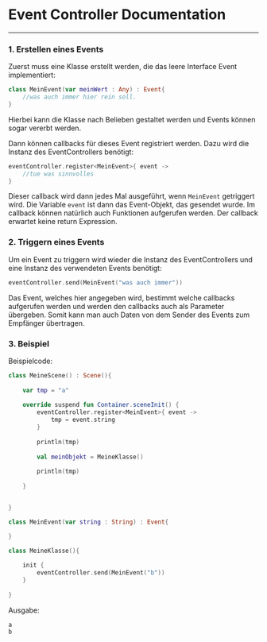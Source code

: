 # Event Controller Documentation
___
### 1. Erstellen eines Events
Zuerst muss eine Klasse erstellt werden, die das leere Interface Event implementiert:
```kotlin
class MeinEvent(var meinWert : Any) : Event{
    //was auch immer hier rein soll.
}
```
Hierbei kann die Klasse nach Belieben gestaltet werden und Events können sogar vererbt werden.

Dann können callbacks für dieses Event registriert werden. Dazu wird die Instanz des EventControllers 
benötigt:
```kotlin
eventController.register<MeinEvent>{ event ->
    //tue was sinnvolles
}
```
Dieser callback wird dann jedes Mal ausgeführt, wenn `MeinEvent` getriggert wird.
Die Variable `event` ist dann das Event-Objekt, das gesendet wurde.
Im callback können natürlich auch Funktionen aufgerufen werden.
Der callback erwartet keine return Expression.

### 2. Triggern eines Events
Um ein Event zu triggern wird wieder die Instanz des EventControllers und eine Instanz des verwendeten Events benötigt:
```kotlin
eventController.send(MeinEvent("was auch immer"))
```
Das Event, welches hier angegeben wird, bestimmt welche callbacks aufgerufen werden und werden den callbacks 
auch als Parameter übergeben. Somit kann man auch Daten von dem Sender des Events zum Empfänger übertragen.

### 3. Beispiel

Beispielcode:
```kotlin
class MeineScene() : Scene(){
    
    var tmp = "a"
    
    override suspend fun Container.sceneInit() {
        eventController.register<MeinEvent>{ event -> 
            tmp = event.string
        }
        
        println(tmp)
        
        val meinObjekt = MeineKlasse()
        
        println(tmp)
        
    }


}

class MeinEvent(var string : String) : Event{

}

class MeineKlasse(){
    
    init {
        eventController.send(MeinEvent("b"))
    }
    
}
```

Ausgabe:
```
a
b
```